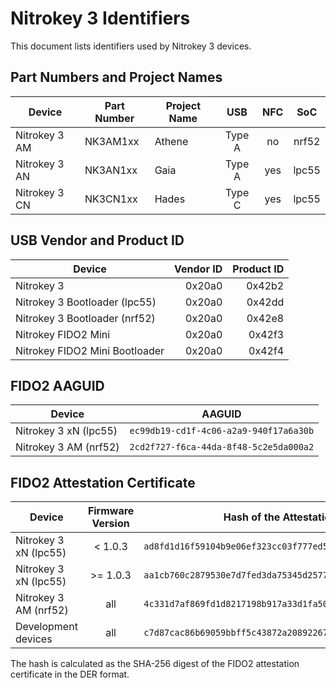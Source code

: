 # Nitrokey 3 Identifiers

This document lists identifiers used by Nitrokey 3 devices.

## Part Numbers and Project Names

| Device        | Part Number | Project Name | USB    | NFC | SoC   |
| ------------- | ----------- | ------------ | :----: | :-: | :---: |
| Nitrokey 3 AM | NK3AM1xx    | Athene       | Type A | no  | nrf52 |
| Nitrokey 3 AN | NK3AN1xx    | Gaia         | Type A | yes | lpc55 |
| Nitrokey 3 CN | NK3CN1xx    | Hades        | Type C | yes | lpc55 |


## USB Vendor and Product ID

| Device                         | Vendor ID | Product ID |
| ------------------------------ | --------: | ---------: |
| Nitrokey 3                     | 0x20a0    | 0x42b2     |
| Nitrokey 3 Bootloader (lpc55)  | 0x20a0    | 0x42dd     |
| Nitrokey 3 Bootloader (nrf52)  | 0x20a0    | 0x42e8     |
| Nitrokey FIDO2 Mini            | 0x20a0    | 0x42f3     |
| Nitrokey FIDO2 Mini Bootloader | 0x20a0    | 0x42f4     |

## FIDO2 AAGUID

| Device                | AAGUID                                 |
| --------------------- | -------------------------------------- |
| Nitrokey 3 xN (lpc55) | `ec99db19-cd1f-4c06-a2a9-940f17a6a30b` |
| Nitrokey 3 AM (nrf52) | `2cd2f727-f6ca-44da-8f48-5c2e5da000a2` |

## FIDO2 Attestation Certificate

| Device                | Firmware Version | Hash of the Attestation Certificate                                |
| --------------------- | :--------------: | ------------------------------------------------------------------ |
| Nitrokey 3 xN (lpc55) | < 1.0.3          | `ad8fd1d16f59104b9e06ef323cc03f777ed5303cd421a101c9cb00bb3fdf722d` |
| Nitrokey 3 xN (lpc55) | >= 1.0.3         | `aa1cb760c2879530e7d7fed3da75345d25774be9cfdbbcbd36fdee767025f34b` |
| Nitrokey 3 AM (nrf52) | all              | `4c331d7af869fd1d8217198b917a33d1fa503e9778da7638504a64a438661ae0` |
| Development devices   | all              | `c7d87cac86b69059bbff5c43872a20892267518614dfc9822c7ee55ad89f0022` |

The hash is calculated as the SHA-256 digest of the FIDO2 attestation certificate in the DER format.
